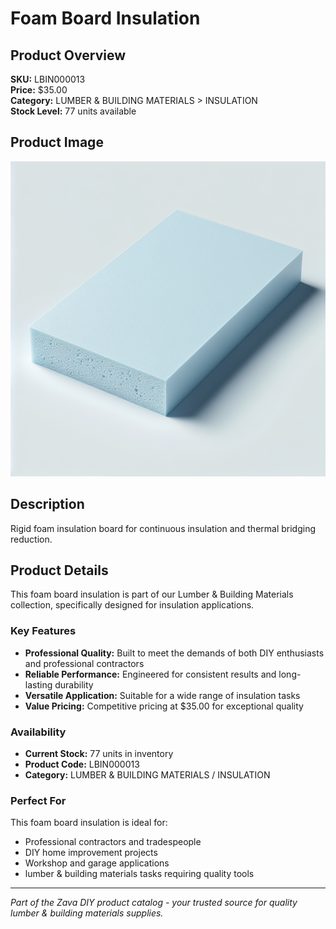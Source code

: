 # Foam Board Insulation

## Product Overview

**SKU:** LBIN000013  
**Price:** $35.00  
**Category:** LUMBER & BUILDING MATERIALS > INSULATION  
**Stock Level:** 77 units available  

## Product Image

![Foam Board Insulation](https://raw.githubusercontent.com/microsoft/ai-tour-26-zava-diy-dataset-plus-mcp/refs/heads/main/images/lumber_%26_building_materials_insulation_foam_board_insulation_20250620_202840.png)

## Description

Rigid foam insulation board for continuous insulation and thermal bridging reduction.

## Product Details

This foam board insulation is part of our Lumber & Building Materials collection, specifically designed for insulation applications. 

### Key Features

- **Professional Quality:** Built to meet the demands of both DIY enthusiasts and professional contractors
- **Reliable Performance:** Engineered for consistent results and long-lasting durability
- **Versatile Application:** Suitable for a wide range of insulation tasks
- **Value Pricing:** Competitive pricing at $35.00 for exceptional quality

### Availability

- **Current Stock:** 77 units in inventory
- **Product Code:** LBIN000013
- **Category:** LUMBER & BUILDING MATERIALS / INSULATION

### Perfect For

This foam board insulation is ideal for:
- Professional contractors and tradespeople
- DIY home improvement projects  
- Workshop and garage applications
- lumber & building materials tasks requiring quality tools

---

*Part of the Zava DIY product catalog - your trusted source for quality lumber & building materials supplies.*
